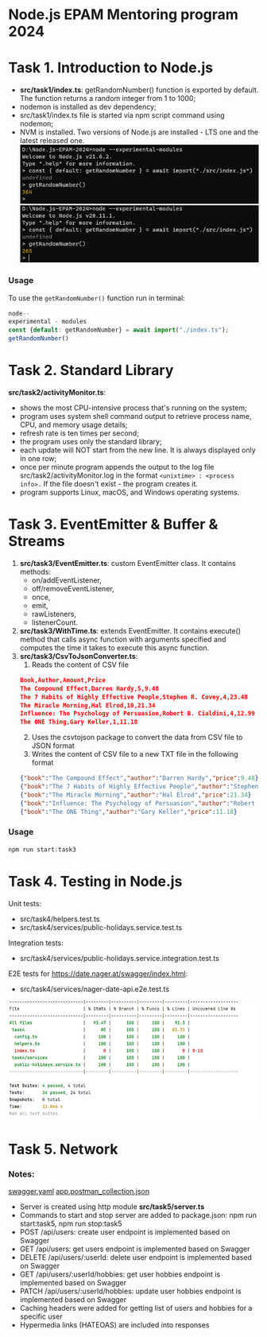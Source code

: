 # Node.js EPAM Mentoring program 2024

# Task 1. Introduction to Node.js
- **src/task1/index.ts**: getRandomNumber() function is exported by default. The function returns a random integer from 1 to 1000;
- nodemon is installed as dev dependency;
- src/task1/index.ts file is started via npm script command using nodemon;
- NVM is installed. Two versions of Node.js are installed - LTS one and the latest released one.
  ![screen1](resources/task1/screen1.png)
  ![screen2](resources/task1/screen2.png)

### Usage
To use the `getRandomNumber()` function run in terminal:

```javascript
node--
experimental - modules
const {default: getRandomNumber} = await import("./index.ts");
getRandomNumber()
```

# Task 2. Standard Library
**src/task2/activityMonitor.ts**:
- shows the most CPU-intensive process that's running on the system;
- program uses system shell command output to retrieve process name, CPU, and memory usage details;
- refresh rate is ten times per second;
- the program uses only the standard library;
- each update will NOT start from the new line. It is always displayed only in one row;
- once per minute program appends the output to the log file src/task2/activityMonitor.log in the format `<unixtime> : <process info>.` If the file doesn't exist - the program creates it.
- program supports Linux, macOS, and Windows operating systems.

# Task 3. EventEmitter & Buffer & Streams

1) **src/task3/EventEmitter.ts**: custom EventEmitter class. It contains methods:
   - on/addEventListener,
   - off/removeEventListener,
   - once,
   - emit,
   - rawListeners,
   - listenerCount.
2) **src/task3/WithTime.ts**: extends EventEmitter. It contains execute() method that calls async function with arguments specified and computes the time it takes to execute this async function.
3) **src/task3/CsvToJsonConverter.ts**:
   1) Reads the content of CSV file
   ```json
   Book,Author,Amount,Price
   The Compound Effect,Darren Hardy,5,9.48
   The 7 Habits of Highly Effective People,Stephen R. Covey,4,23.48
   The Miracle Morning,Hal Elrod,10,21.34
   Influence: The Psychology of Persuasion,Robert B. Cialdini,4,12.99
   The ONE Thing,Gary Keller,1,11.18
   ```
   2) Uses the csvtojson package to convert the data from CSV file to JSON format
   3) Writes the content of CSV file to a new TXT file in the following format
   ```json
   {"book":"The Compound Effect","author":"Darren Hardy","price":9.48}
   {"book":"The 7 Habits of Highly Effective People","author":"Stephen R. Covey","price":23.48}
   {"book":"The Miracle Morning","author":"Hal Elrod","price":21.34}
   {"book":"Influence: The Psychology of Persuasion","author":"Robert B. Cialdini","price":12.99}
   {"book":"The ONE Thing","author":"Gary Keller","price":11.18}
   ```

### Usage
```javascript
npm run start:task3
```

# Task 4. Testing in Node.js

Unit tests:
- src/task4/helpers.test.ts
- src/task4/services/public-holidays.service.test.ts

Integration tests:
- src/task4/services/public-holidays.service.integration.test.ts

E2E tests for https://date.nager.at/swagger/index.html:
- src/task4/services/nager-date-api.e2e.test.ts

![coverage.png](resources/task4/coverage.png)

# Task 5. Network

### Notes:
[swagger.yaml](resources/task5/swagger.yaml)
[app.postman_collection.json](resources/task5/app.postman_collection.json)

- Server is created using http module **src/task5/server.ts**
- Commands to start and stop server are added to package.json: npm run start:task5, npm run stop:task5
- POST /api/users: create user endpoint is implemented based on Swagger
- GET /api/users: get users endpoint is implemented based on Swagger
- DELETE /api/users/:userId: delete user endpoint is implemented based on Swagger
- GET /api/users/:userId/hobbies: get user hobbies endpoint is implemented based on Swagger
- PATCH /api/users/:userId/hobbies: update user hobbies endpoint is implemented based on Swagger
- Caching headers were added for getting list of users and hobbies for a specific user
- Hypermedia links (HATEOAS) are included into responses
